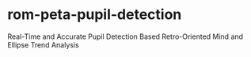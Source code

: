 # rom-peta-pupil-detection
Real-Time and Accurate Pupil Detection Based Retro-Oriented Mind and Ellipse Trend Analysis
